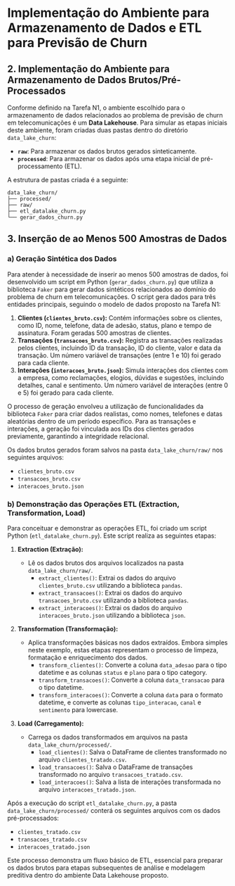 # Implementação do Ambiente para Armazenamento de Dados e ETL para Previsão de Churn

## 2. Implementação do Ambiente para Armazenamento de Dados Brutos/Pré-Processados

Conforme definido na Tarefa N1, o ambiente escolhido para o armazenamento de dados relacionados ao problema de previsão de churn em telecomunicações é um **Data Lakehouse**. Para simular as etapas iniciais deste ambiente, foram criadas duas pastas dentro do diretório `data_lake_churn`:

* **`raw`**: Para armazenar os dados brutos gerados sinteticamente.
* **`processed`**: Para armazenar os dados após uma etapa inicial de pré-processamento (ETL).

A estrutura de pastas criada é a seguinte:

```
data_lake_churn/
├── processed/
├── raw/
├── etl_datalake_churn.py
└── gerar_dados_churn.py
```

## 3. Inserção de ao Menos 500 Amostras de Dados

### a) Geração Sintética dos Dados

Para atender à necessidade de inserir ao menos 500 amostras de dados, foi desenvolvido um script em Python (`gerar_dados_churn.py`) que utiliza a biblioteca `Faker` para gerar dados sintéticos relacionados ao domínio do problema de churn em telecomunicações. O script gera dados para três entidades principais, seguindo o modelo de dados proposto na Tarefa N1:

1.  **Clientes (`clientes_bruto.csv`):** Contém informações sobre os clientes, como ID, nome, telefone, data de adesão, status, plano e tempo de assinatura. Foram geradas 500 amostras de clientes.
2.  **Transações (`transacoes_bruto.csv`):** Registra as transações realizadas pelos clientes, incluindo ID da transação, ID do cliente, valor e data da transação. Um número variável de transações (entre 1 e 10) foi gerado para cada cliente.
3.  **Interações (`interacoes_bruto.json`):** Simula interações dos clientes com a empresa, como reclamações, elogios, dúvidas e sugestões, incluindo detalhes, canal e sentimento. Um número variável de interações (entre 0 e 5) foi gerado para cada cliente.

O processo de geração envolveu a utilização de funcionalidades da biblioteca `Faker` para criar dados realistas, como nomes, telefones e datas aleatórias dentro de um período específico. Para as transações e interações, a geração foi vinculada aos IDs dos clientes gerados previamente, garantindo a integridade relacional.

Os dados brutos gerados foram salvos na pasta `data_lake_churn/raw/` nos seguintes arquivos:

* `clientes_bruto.csv`
* `transacoes_bruto.csv`
* `interacoes_bruto.json`

### b) Demonstração das Operações ETL (Extraction, Transformation, Load)

Para conceituar e demonstrar as operações ETL, foi criado um script Python (`etl_datalake_churn.py`). Este script realiza as seguintes etapas:

1.  **Extraction (Extração):**
    * Lê os dados brutos dos arquivos localizados na pasta `data_lake_churn/raw/`.
        * `extract_clientes()`: Extrai os dados do arquivo `clientes_bruto.csv` utilizando a biblioteca `pandas`.
        * `extract_transacoes()`: Extrai os dados do arquivo `transacoes_bruto.csv` utilizando a biblioteca `pandas`.
        * `extract_interacoes()`: Extrai os dados do arquivo `interacoes_bruto.json` utilizando a biblioteca `json`.

2.  **Transformation (Transformação):**
    * Aplica transformações básicas nos dados extraídos. Embora simples neste exemplo, estas etapas representam o processo de limpeza, formatação e enriquecimento dos dados.
        * `transform_clientes()`: Converte a coluna `data_adesao` para o tipo datetime e as colunas `status` e `plano` para o tipo category.
        * `transform_transacoes()`: Converte a coluna `data_transacao` para o tipo datetime.
        * `transform_interacoes()`: Converte a coluna `data` para o formato datetime, e converte as colunas `tipo_interacao`, `canal` e `sentimento` para lowercase.

3.  **Load (Carregamento):**
    * Carrega os dados transformados em arquivos na pasta `data_lake_churn/processed/`.
        * `load_clientes()`: Salva o DataFrame de clientes transformado no arquivo `clientes_tratado.csv`.
        * `load_transacoes()`: Salva o DataFrame de transações transformado no arquivo `transacoes_tratado.csv`.
        * `load_interacoes()`: Salva a lista de interações transformada no arquivo `interacoes_tratado.json`.

Após a execução do script `etl_datalake_churn.py`, a pasta `data_lake_churn/processed/` conterá os seguintes arquivos com os dados pré-processados:

* `clientes_tratado.csv`
* `transacoes_tratado.csv`
* `interacoes_tratado.json`

Este processo demonstra um fluxo básico de ETL, essencial para preparar os dados brutos para etapas subsequentes de análise e modelagem preditiva dentro do ambiente Data Lakehouse proposto.